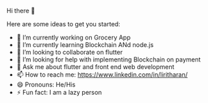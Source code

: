  Hi there 👋



Here are some ideas to get you started:

- 🔭 I’m currently working on Grocery App
- 🌱 I’m currently learning Blockchain ANd node.js
- 👯 I’m looking to collaborate on flutter
- 🤔 I’m looking for help with implementing Blockchain on payment
- 💬 Ask me about flutter and front end web development
- 📫 How to reach me: https://www.linkedin.com/in/liritharan/
- 😄 Pronouns: He/His
- ⚡ Fun fact: I am a lazy person
